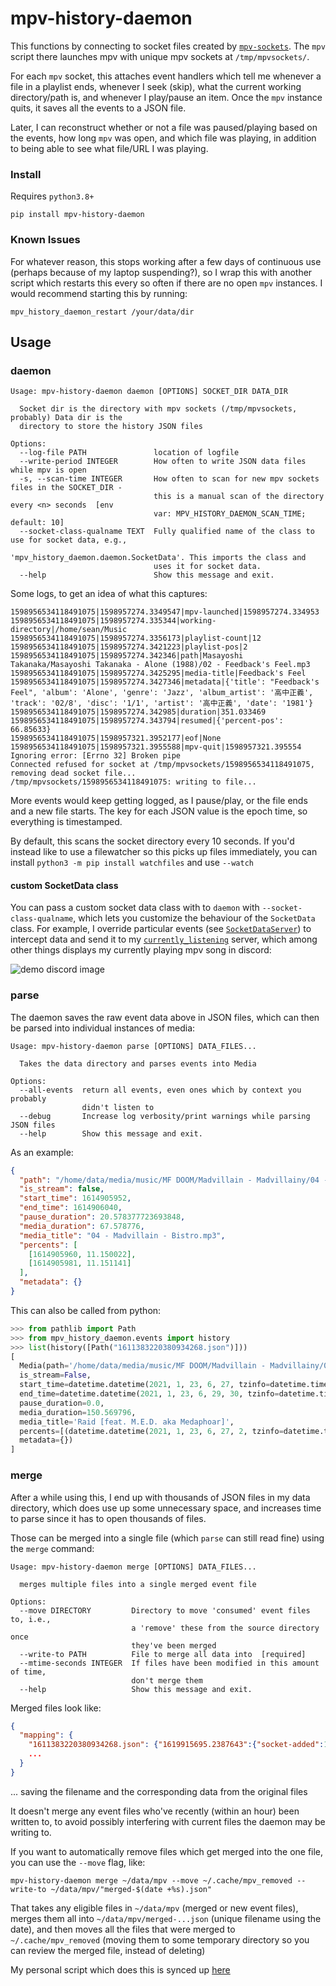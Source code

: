 # mpv-history-daemon

This functions by connecting to socket files created by [`mpv-sockets`](https://github.com/seanbreckenridge/mpv-sockets). The `mpv` script there launches mpv with unique mpv sockets at `/tmp/mpvsockets/`.

For each `mpv` socket, this attaches event handlers which tell me whenever a file in a playlist ends, whenever I seek (skip), what the current working directory/path is, and whenever I play/pause an item. Once the `mpv` instance quits, it saves all the events to a JSON file.

Later, I can reconstruct whether or not a file was paused/playing based on the events, how long `mpv` was open, and which file was playing, in addition to being able to see what file/URL I was playing.

### Install

Requires `python3.8+`

    pip install mpv-history-daemon

### Known Issues

For whatever reason, this stops working after a few days of continuous use (perhaps because of my laptop suspending?), so I wrap this with another script which restarts this every so often if there are no open `mpv` instances. I would recommend starting this by running:

```
mpv_history_daemon_restart /your/data/dir
```

## Usage

### daemon

```
Usage: mpv-history-daemon daemon [OPTIONS] SOCKET_DIR DATA_DIR

  Socket dir is the directory with mpv sockets (/tmp/mpvsockets, probably) Data dir is the
  directory to store the history JSON files

Options:
  --log-file PATH               location of logfile
  --write-period INTEGER        How often to write JSON data files while mpv is open
  -s, --scan-time INTEGER       How often to scan for new mpv sockets files in the SOCKET_DIR -
                                this is a manual scan of the directory every <n> seconds  [env
                                var: MPV_HISTORY_DAEMON_SCAN_TIME; default: 10]
  --socket-class-qualname TEXT  Fully qualified name of the class to use for socket data, e.g.,
                                'mpv_history_daemon.daemon.SocketData'. This imports the class and
                                uses it for socket data.
  --help                        Show this message and exit.
```

Some logs, to get an idea of what this captures:

```
1598956534118491075|1598957274.3349547|mpv-launched|1598957274.334953
1598956534118491075|1598957274.335344|working-directory|/home/sean/Music
1598956534118491075|1598957274.3356173|playlist-count|12
1598956534118491075|1598957274.3421223|playlist-pos|2
1598956534118491075|1598957274.342346|path|Masayoshi Takanaka/Masayoshi Takanaka - Alone (1988)/02 - Feedback's Feel.mp3
1598956534118491075|1598957274.3425295|media-title|Feedback's Feel
1598956534118491075|1598957274.3427346|metadata|{'title': "Feedback's Feel", 'album': 'Alone', 'genre': 'Jazz', 'album_artist': '高中正義', 'track': '02/8', 'disc': '1/1', 'artist': '高中正義', 'date': '1981'}
1598956534118491075|1598957274.342985|duration|351.033469
1598956534118491075|1598957274.343794|resumed|{'percent-pos': 66.85633}
1598956534118491075|1598957321.3952177|eof|None
1598956534118491075|1598957321.3955588|mpv-quit|1598957321.395554
Ignoring error: [Errno 32] Broken pipe
Connected refused for socket at /tmp/mpvsockets/1598956534118491075, removing dead socket file...
/tmp/mpvsockets/1598956534118491075: writing to file...
```

More events would keep getting logged, as I pause/play, or the file ends and a new file starts. The key for each JSON value is the epoch time, so everything is timestamped.

By default, this scans the socket directory every 10 seconds. If you'd instead like to use a filewatcher so this picks up files immediately, you can install `python3 -m pip install watchfiles` and use `--watch`

#### custom SocketData class

You can pass a custom socket data class with to `daemon` with `--socket-class-qualname`, which lets you customize the behaviour of the `SocketData` class. For example, I override particular events (see [`SocketDataServer`](https://github.com/seanbreckenridge/currently_listening/blob/main/currently_listening_py/currently_listening_py/socket_data.py)) to intercept data and send it to my [`currently_listening`](https://github.com/seanbreckenridge/currently_listening) server, which among other things displays my currently playing mpv song in discord:

![demo discord image](https://github.com/seanbreckenridge/currently_listening/blob/main/.github/discord.png?raw=true)

### parse

The daemon saves the raw event data above in JSON files, which can then be parsed into individual instances of media:

```
Usage: mpv-history-daemon parse [OPTIONS] DATA_FILES...

  Takes the data directory and parses events into Media

Options:
  --all-events  return all events, even ones which by context you probably
                didn't listen to
  --debug       Increase log verbosity/print warnings while parsing JSON files
  --help        Show this message and exit.
```

As an example:

```json
{
  "path": "/home/data/media/music/MF DOOM/Madvillain - Madvillainy/04 - Madvillain - Bistro.mp3",
  "is_stream": false,
  "start_time": 1614905952,
  "end_time": 1614906040,
  "pause_duration": 20.578377723693848,
  "media_duration": 67.578776,
  "media_title": "04 - Madvillain - Bistro.mp3",
  "percents": [
    [1614905960, 11.150022],
    [1614905981, 11.151141]
  ],
  "metadata": {}
}
```

This can also be called from python:

```python
>>> from pathlib import Path
>>> from mpv_history_daemon.events import history
>>> list(history([Path("1611383220380934268.json")]))
[
  Media(path='/home/data/media/music/MF DOOM/Madvillain - Madvillainy/05 - Madvillain - Raid [feat. M.E.D. aka Medaphoar].mp3',
  is_stream=False,
  start_time=datetime.datetime(2021, 1, 23, 6, 27, tzinfo=datetime.timezone.utc),
  end_time=datetime.datetime(2021, 1, 23, 6, 29, 30, tzinfo=datetime.timezone.utc),
  pause_duration=0.0,
  media_duration=150.569796,
  media_title='Raid [feat. M.E.D. aka Medaphoar]',
  percents=[(datetime.datetime(2021, 1, 23, 6, 27, 2, tzinfo=datetime.timezone.utc), 1.471624)]
  metadata={})
]
```

### merge

After a while using this, I end up with thousands of JSON files in my data directory, which does use up some unnecessary space, and increases time to parse since it has to open thousands of files.

Those can be merged into a single file (which `parse` can still read fine) using the `merge` command:

```
Usage: mpv-history-daemon merge [OPTIONS] DATA_FILES...

  merges multiple files into a single merged event file

Options:
  --move DIRECTORY         Directory to move 'consumed' event files to, i.e.,
                           a 'remove' these from the source directory once
                           they've been merged
  --write-to PATH          File to merge all data into  [required]
  --mtime-seconds INTEGER  If files have been modified in this amount of time,
                           don't merge them
  --help                   Show this message and exit.
```

Merged files look like:

```json
{
  "mapping": {
    "1611383220380934268.json": {"1619915695.2387643":{"socket-added":1619915695.238762}},
    ...
  }
}
```

... saving the filename and the corresponding data from the original files

It doesn't merge any event files who've recently (within an hour) been written to, to avoid possibly interfering with current files the daemon may be writing to.

If you want to automatically remove files which get merged into the one file, you can use the `--move` flag, like:

`mpv-history-daemon merge ~/data/mpv --move ~/.cache/mpv_removed --write-to ~/data/mpv/"merged-$(date +%s).json"`

That takes any eligible files in `~/data/mpv` (merged or new event files), merges them all into `~/data/mpv/merged-...json` (unique filename using the date), and then moves all the files that were merged to `~/.cache/mpv_removed` (moving them to some temporary directory so you can review the merged file, instead of deleting)

My personal script which does this is synced up [here](https://github.com/seanbreckenridge/bleanser/blob/master/bin/merge-mpv-history)
